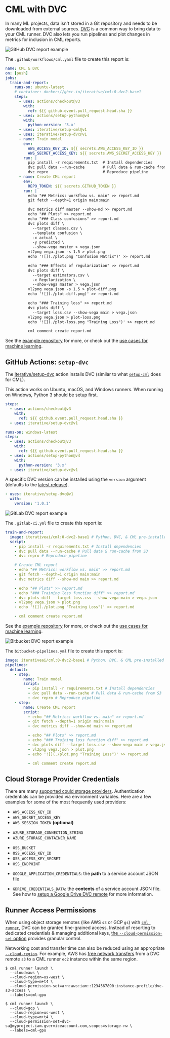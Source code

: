 # CML with DVC

In many ML projects, data isn't stored in a Git repository and needs to be
downloaded from external sources. [DVC](https://dvc.org) is a common way to
bring data to your CML runner. DVC also lets you run pipelines and plot changes
in metrics for inclusion in CML reports.

<toggle>
<tab title="GitHub">

![](/img/dvc_cml_long_report.png 'GitHub DVC report example')

The `.github/workflows/cml.yaml` file to create this report is:

```yaml
name: CML & DVC
on: [push]
jobs:
  train-and-report:
    runs-on: ubuntu-latest
    # container: docker://ghcr.io/iterative/cml:0-dvc2-base1
    steps:
      - uses: actions/checkout@v3
        with:
          ref: ${{ github.event.pull_request.head.sha }}
      - uses: actions/setup-python@v4
        with:
          python-version: '3.x'
      - uses: iterative/setup-cml@v1
      - uses: iterative/setup-dvc@v1
      - name: Train model
        env:
          AWS_ACCESS_KEY_ID: ${{ secrets.AWS_ACCESS_KEY_ID }}
          AWS_SECRET_ACCESS_KEY: ${{ secrets.AWS_SECRET_ACCESS_KEY }}
        run: |
          pip install -r requirements.txt  # Install dependencies
          dvc pull data --run-cache        # Pull data & run-cache from S3
          dvc repro                        # Reproduce pipeline
      - name: Create CML report
        env:
          REPO_TOKEN: ${{ secrets.GITHUB_TOKEN }}
        run: |
          echo "## Metrics: workflow vs. main" >> report.md
          git fetch --depth=1 origin main:main

          dvc metrics diff master --show-md >> report.md
          echo "## Plots" >> report.md
          echo "### Class confusions" >> report.md
          dvc plots diff \
            --target classes.csv \
            --template confusion \
            -x actual \
            -y predicted \
            --show-vega master > vega.json
          vl2png vega.json -s 1.5 > plot.png
          echo '![](./plot.png "Confusion Matrix")' >> report.md

          echo "### Effects of regularization" >> report.md
          dvc plots diff \
            --target estimators.csv \
            -x Regularization \
            --show-vega master > vega.json
          vl2png vega.json -s 1.5 > plot-diff.png
          echo '![](./plot-diff.png)' >> report.md

          echo "### Training loss" >> report.md
          dvc plots diff \
            --target loss.csv --show-vega main > vega.json
          vl2png vega.json > plot-loss.png
          echo '![](./plot-loss.png "Training Loss")' >> report.md

          cml comment create report.md
```

See the [example repository](https://github.com/iterative/cml_dvc_case) for
more, or check out the
[use cases for machine learning](https://dvc.org/doc/use-cases/ci-cd-for-machine-learning).

## GitHub Actions: `setup-dvc`

The [iterative/setup-dvc](https://github.com/iterative/setup-dvc) action
installs DVC (similar to what [`setup-cml`](/doc/start/github#setup-action) does
for CML).

This action works on Ubuntu, macOS, and Windows runners. When running on
Windows, Python 3 should be setup first.

<toggle>
<tab title="Ubuntu & macOS">

```yaml
steps:
  - uses: actions/checkout@v3
    with:
      ref: ${{ github.event.pull_request.head.sha }}
  - uses: iterative/setup-dvc@v1
```

</tab>
<tab title="Windows">

```yaml
runs-on: windows-latest
steps:
  - uses: actions/checkout@v3
    with:
      ref: ${{ github.event.pull_request.head.sha }}
  - uses: actions/setup-python@v4
    with:
      python-version: '3.x'
  - uses: iterative/setup-dvc@v1
```

</tab>
</toggle>

A specific DVC version can be installed using the `version` argument (defaults
to the [latest release](https://github.com/iterative/dvc/releases)).

```yaml
- uses: iterative/setup-dvc@v1
  with:
    version: '1.0.1'
```

</tab>
<tab title="GitLab">

![](/img/gitlab/dvc-report.png 'GitLab DVC report example')

The `.gitlab-ci.yml` file to create this report is:

```yaml
train-and-report:
  image: iterativeai/cml:0-dvc2-base1 # Python, DVC, & CML pre-installed
  script:
    - pip install -r requirements.txt # Install dependencies
    - dvc pull data --run-cache # Pull data & run-cache from S3
    - dvc repro # Reproduce pipeline

    # Create CML report
    - echo "## Metrics: workflow vs. main" >> report.md
    - git fetch --depth=1 origin main:main
    - dvc metrics diff --show-md main >> report.md

    - echo "## Plots" >> report.md
    - echo "### Training loss function diff" >> report.md
    - dvc plots diff --target loss.csv --show-vega main > vega.json
    - vl2png vega.json > plot.png
    - echo '![](./plot.png "Training Loss")' >> report.md

    - cml comment create report.md
```

See the [example repository](https://gitlab.com/iterative.ai/cml-dvc-case) for
more, or check out the
[use cases for machine learning](https://dvc.org/doc/use-cases/ci-cd-for-machine-learning).

</tab>
<tab title="Bitbucket">

![](/img/bitbucket/dvc-report.png 'Bitbucket DVC report example')

The `bitbucket-pipelines.yml` file to create this report is:

```yaml
image: iterativeai/cml:0-dvc2-base1 # Python, DVC, & CML pre-installed
pipelines:
  default:
    - step:
        name: Train model
        script:
          - pip install -r requirements.txt # Install dependencies
          - dvc pull data --run-cache # Pull data & run-cache from S3
          - dvc repro # Reproduce pipeline
    - step:
        name: Create CML report
        script:
          - echo "## Metrics: workflow vs. main" >> report.md
          - git fetch --depth=1 origin main:main
          - dvc metrics diff --show-md main >> report.md

          - echo "## Plots" >> report.md
          - echo "### Training loss function diff" >> report.md
          - dvc plots diff --target loss.csv --show-vega main > vega.json
          - vl2png vega.json > plot.png
          - echo '![](./plot.png "Training Loss")' >> report.md

          - cml comment create report.md
```

</tab>
</toggle>

## Cloud Storage Provider Credentials

There are many
[supported could storage providers](https://dvc.org/doc/command-reference/remote/modify#available-parameters-per-storage-type).
Authentication credentials can be provided via environment variables. Here are a
few examples for some of the most frequently used providers:

<toggle>
<tab title="S3 & compatible (Minio, DigitalOcean Spaces, IBM Cloud Object Storage, ...)">

- `AWS_ACCESS_KEY_ID`
- `AWS_SECRET_ACCESS_KEY`
- `AWS_SESSION_TOKEN` **(optional)**

</tab>
<tab title="Azure">

- `AZURE_STORAGE_CONNECTION_STRING`
- `AZURE_STORAGE_CONTAINER_NAME`

</tab>
<tab title="Aliyun">

- `OSS_BUCKET`
- `OSS_ACCESS_KEY_ID`
- `OSS_ACCESS_KEY_SECRET`
- `OSS_ENDPOINT`

</tab>
<tab title="Google Cloud Storage">

- `GOOGLE_APPLICATION_CREDENTIALS`: the **path** to a service account JSON file

</tab>
<tab title="Google Drive">

- `GDRIVE_CREDENTIALS_DATA`: the **contents** of a service account JSON file.
  See how to
  [setup a Google Drive DVC remote](https://dvc.org/doc/user-guide/setup-google-drive-remote#authorization)
  for more information.

</tab>
</toggle>

## Runner Access Permissions

When using object storage remotes (like AWS `s3` or GCP `gs`) with
[`cml runner`](/doc/self-hosted-runners), DVC can be granted fine-grained
access. Instead of resorting to dedicated credentials & managing additional
keys,
[the `--cloud-permission-set` option](/doc/ref/runner#using---cloud-permission-set)
provides granular control.

Networking cost and transfer time can also be reduced using an appropriate
[`--cloud-region`](/doc/ref/runner#--cloud-region). For example, AWS has
[free network transfers](https://aws.amazon.com/s3/pricing/) from a DVC remote
`s3` to a CML runner `ec2` instance within the same region.

<toggle>
<tab title="AWS">

```cli
$ cml runner launch \
  --cloud=aws \
  --cloud-region=us-west \
  --cloud-type=m+t4 \
  --cloud-permission-set=arn:aws:iam::1234567890:instance-profile/dvc-s3-access \
  --labels=cml-gpu
```

</tab>
<tab title="GCP">

```cli
$ cml runner launch \
  --cloud=gcp \
  --cloud-region=us-west \
  --cloud-type=m+t4 \
  --cloud-permission-set=dvc-sa@myproject.iam.gserviceaccount.com,scopes=storage-rw \
  --labels=cml-gpu
```

</tab>
</toggle>
